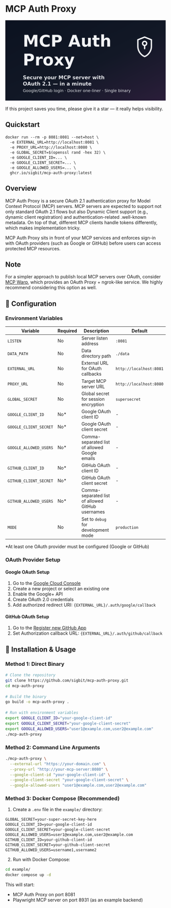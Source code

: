 # MCP Auth Proxy

![Secure your MCP server with OAuth 2.1 — in a minute](./mcp-auth-proxy.png)

If this project saves you time, please give it a star — it really helps visibility.

## Quickstart

```
docker run --rm -p 8081:8081 --net=host \
  -e EXTERNAL_URL=http://localhost:8081 \
  -e PROXY_URL=http://localhost:8080 \
  -e GLOBAL_SECRET=$(openssl rand -hex 32) \
  -e GOOGLE_CLIENT_ID=... \
  -e GOOGLE_CLIENT_SECRET=... \
  -e GOOGLE_ALLOWED_USERS=... \
  ghcr.io/sigbit/mcp-auth-proxy:latest
```

## Overview

MCP Auth Proxy is a secure OAuth 2.1 authentication proxy for Model Context Protocol (MCP) servers. MCP servers are expected to support not only standard OAuth 2.1 flows but also Dynamic Client support (e.g., dynamic client registration) and authentication-related .well-known metadata. On top of that, different MCP clients handle tokens differently, which makes implementation tricky.

MCP Auth Proxy sits in front of your MCP services and enforces sign-in with OAuth providers (such as Google or GitHub) before users can access protected MCP resources.

## Note

For a simpler approach to publish local MCP servers over OAuth, consider [MCP Warp](https://github.com/sigbit/mcp-warp), which provides an OAuth Proxy + ngrok-like service. We highly recommend considering this option as well.

## 🔧 Configuration

### Environment Variables

| Variable               | Required | Description                                      | Default                 |
| ---------------------- | -------- | ------------------------------------------------ | ----------------------- |
| `LISTEN`               | No       | Server listen address                            | `:8081`                 |
| `DATA_PATH`            | No       | Data directory path                              | `./data`                |
| `EXTERNAL_URL`         | No       | External URL for OAuth callbacks                 | `http://localhost:8081` |
| `PROXY_URL`            | No       | Target MCP server URL                            | `http://localhost:8080` |
| `GLOBAL_SECRET`        | No       | Global secret for session encryption             | `supersecret`           |
| `GOOGLE_CLIENT_ID`     | No*      | Google OAuth client ID                           | -                       |
| `GOOGLE_CLIENT_SECRET` | No*      | Google OAuth client secret                       | -                       |
| `GOOGLE_ALLOWED_USERS` | No*      | Comma-separated list of allowed Google emails    | -                       |
| `GITHUB_CLIENT_ID`     | No*      | GitHub OAuth client ID                           | -                       |
| `GITHUB_CLIENT_SECRET` | No*      | GitHub OAuth client secret                       | -                       |
| `GITHUB_ALLOWED_USERS` | No*      | Comma-separated list of allowed GitHub usernames | -                       |
| `MODE`                 | No       | Set to `debug` for development mode              | `production`            |

*At least one OAuth provider must be configured (Google or GitHub)

### OAuth Provider Setup

#### Google OAuth Setup
1. Go to the [Google Cloud Console](https://console.cloud.google.com/)
2. Create a new project or select an existing one
3. Enable the Google+ API
4. Create OAuth 2.0 credentials
5. Add authorized redirect URI: `{EXTERNAL_URL}/.auth/google/callback`

#### GitHub OAuth Setup
1. Go to the [Register new GitHub App](https://github.com/settings/apps/new)
2. Set Authorization callback URL: `{EXTERNAL_URL}/.auth/github/callback`

## 🚀 Installation & Usage

### Method 1: Direct Binary

```bash
# Clone the repository
git clone https://github.com/sigbit/mcp-auth-proxy.git
cd mcp-auth-proxy

# Build the binary
go build -o mcp-auth-proxy .

# Run with environment variables
export GOOGLE_CLIENT_ID="your-google-client-id"
export GOOGLE_CLIENT_SECRET="your-google-client-secret"
export GOOGLE_ALLOWED_USERS="user1@example.com,user2@example.com"
./mcp-auth-proxy
```

### Method 2: Command Line Arguments

```bash
./mcp-auth-proxy \
  --external-url "https://your-domain.com" \
  --proxy-url "http://your-mcp-server:8080" \
  --google-client-id "your-google-client-id" \
  --google-client-secret "your-google-client-secret" \
  --google-allowed-users "user1@example.com,user2@example.com"
```

### Method 3: Docker Compose (Recommended)

1. Create a `.env` file in the `example/` directory:

```env
GLOBAL_SECRET=your-super-secret-key-here
GOOGLE_CLIENT_ID=your-google-client-id
GOOGLE_CLIENT_SECRET=your-google-client-secret
GOOGLE_ALLOWED_USERS=user1@example.com,user2@example.com
GITHUB_CLIENT_ID=your-github-client-id
GITHUB_CLIENT_SECRET=your-github-client-secret
GITHUB_ALLOWED_USERS=username1,username2
```

2. Run with Docker Compose:

```bash
cd example/
docker compose up -d
```

This will start:
- MCP Auth Proxy on port 8081
- Playwright MCP server on port 8931 (as an example backend)
